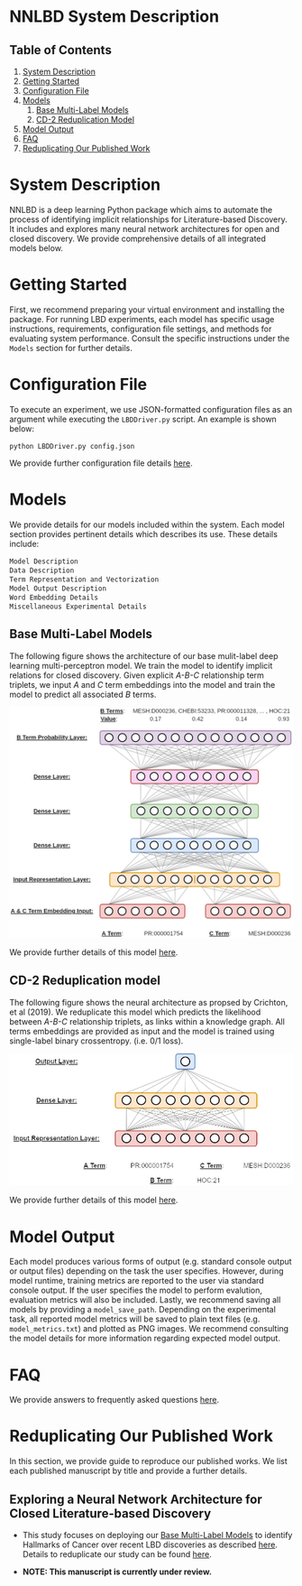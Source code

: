 NNLBD System Description
========================

## Table of Contents
1. [System Description](#system_description)
2. [Getting Started](#getting_started)
3. [Configuration File](#configuration_file)
4. [Models](#models)
    1. [Base Multi-Label Models](#base_ml_models)
    2. [CD-2 Reduplication Model](#cd2_redup_model)
    <!--3. [TBD](#tbd_model)-->
5. [Model Output](#model_output)
6. [FAQ](#faq)
7. [Reduplicating Our Published Work](#reduplicating_published_work)
    <!--1. [Exploring a Neural Network Architecture for Closed Literature-based Discovery](#exploring_ann_for_closed_lbd)-->


# System Description <a name="system_description"></a>

NNLBD is a deep learning Python package which aims to automate the process of identifying implicit relationships for Literature-based Discovery. It includes and explores many neural network architectures for open and closed discovery. We provide comprehensive details of all integrated models below.


# Getting Started <a name="getting_started"></a>

First, we recommend preparing your virtual environment and installing the package. For running LBD experiments, each model has specific usage instructions, requirements, configuration file settings, and methods for evaluating system performance. Consult the specific instructions under the `Models` section for further details.


# Configuration File <a name="configuration_file"></a>

To execute an experiment, we use JSON-formatted configuration files as an argument while executing the `LBDDriver.py` script. An example is shown below:

```
python LBDDriver.py config.json
```

We provide further configuration file details [here](./configuration_file.md).


# Models <a name="models"></a>

We provide details for our models included within the system. Each model section provides pertinent details which describes its use. These details include:

    Model Description
    Data Description
    Term Representation and Vectorization
    Model Output Description
    Word Embedding Details
    Miscellaneous Experimental Details


## Base Multi-Label Models <a name="base_ml_models"></a>

The following figure shows the architecture of our base mulit-label deep learning multi-perceptron model. We train the model to identify implicit relations for closed discovery. Given explicit *A-B-C* relationship term triplets, we input *A* and *C* term embeddings into the model and train the model to predict all associated *B* terms.

![alt text](./base_ml_models/model.jpg)

We provide further details of this model [here](./base_ml_models/README.md).


## CD-2 Reduplication model <a name="cd2_redup_model"></a>

The following figure shows the neural architecture as propsed by Crichton, et al (2019). We reduplicate this model which predicts the likelihood between *A-B-C* relationship triplets, as links within a knowledge graph. All terms embeddings are provided as input and the model is trained using single-label binary crossentropy. (i.e. 0/1 loss).

![alt text](./cd2_redup_model/model.jpg)

We provide further details of this model [here](./cd2_redup_model/README.md).


# Model Output

Each model produces various forms of output (e.g. standard console output or output files) depending on the task the user specifies. However, during model runtime, training metrics are reported to the user via standard console output. If the user specifies the model to perform evalution, evaluation metrics will also be included. Lastly, we recommend saving all models by providing a `model_save_path`. Depending on the experimental task, all reported model metrics will be saved to plain text files (e.g. `model_metrics.txt`) and plotted as PNG images. We recommend consulting the model details for more information regarding expected model output.


# FAQ

We provide answers to frequently asked questions [here](./faq.md).


# Reduplicating Our Published Work

In this section, we provide guide to reproduce our published works. We list each published manuscript by title and provide a further details.


## Exploring a Neural Network Architecture for Closed Literature-based Discovery <a name="exploring_ann_for_closed_lbd"></a>

- This study focuses on deploying our [Base Multi-Label Models](./base_ml_models/README.md) to identify Hallmarks of Cancer over recent LBD discoveries as described [here](https://lbd.lionproject.net/downloads). Details to reduplicate our study can be found [here](./reduplicating_work/dla_for_closed_lbd.md). <!--A link to our manuscript is also located [here]().-->

- **NOTE: This manuscript is currently under review.**